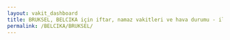 ```yaml
---
layout: vakit_dashboard
title: BRUKSEL, BELCIKA için iftar, namaz vakitleri ve hava durumu - ilçe/eyalet seç
permalink: /BELCIKA/BRUKSEL/
---
```


<script type="text/javascript">
  var GLOBAL_COUNTRY = 'BELCIKA';
  var GLOBAL_CITY = 'BRUKSEL';
  var GLOBAL_STATE = '';
  var lat = 72;
  var lon = 21;
</script>
